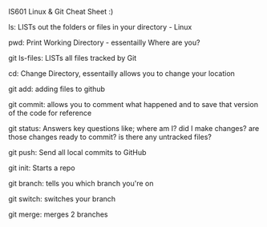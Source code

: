 IS601 Linux & Git Cheat Sheet :)

ls: LISTs out the folders or files in your directory - Linux

pwd: Print Working Directory - essentailly Where are you?

git ls-files: LISTs all files tracked by Git

cd: Change Directory, essentailly allows you to change your location

git add: adding files to github

git commit: allows you to comment what happened and to save that version of the code for reference

git status: Answers key questions like; where am I? did I make changes? are those changes ready to commit? is there any untracked files?

git push: Send all local commits to GitHub

git init: Starts a repo

git branch: tells you which branch you're on

git switch: switches your branch

git merge: merges 2 branches


